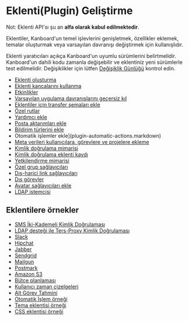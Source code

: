 Eklenti(Plugin) Geliştirme
==================

Not: Eklenti API'sı şu an **alfa olarak kabul edilmektedir**.

Eklentiler, Kanboard'un temel işlevlerini genişletmek, özellikler eklemek, temalar oluşturmak veya varsayılan davranışı değiştirmek için kullanışlıdır.

Eklenti yaratıcıları açıkça Kanboard'un uyumlu sürümlerini belirtmelidir. Kanboard'un dahili kodu zamanla değişebilir ve eklentiniz yeni sürümlerle test edilmelidir. Değişiklikler için lütfen [Değişiklik Günlüğü](https://github.com/Kanboard/Kanboard/blob/master/ChangeLog) kontrol edin.

- [Eklenti oluşturma](plugin-registration.markdown)
- [Eklenti kancalarını kullanma](plugin-hooks.markdown)
- [Etkinlikler](plugin-events.markdown)
- [Varsayılan uygulama davranışlarını geçersiz kıl](plugin-overrides.markdown)
- [Eklentiler için transfer şemaları ekle](plugin-schema-migrations.markdown)
- [Özel rutlar](plugin-routes.markdown)
- [Yardımcı ekle](plugin-helpers.markdown)
- [Posta aktarımları ekle](plugin-mail-transports.markdown)
- [Bildirim türlerini ekle](plugin-notifications.markdown)
- Otomatik işlemler ekle](plugin-automatic-actions.markdown)
- [Meta verileri kullanıcılara, görevlere ve projelere ekleme](plugin-metadata.markdown)
- [Kimlik doğrulama mimarisi](plugin-authentication-architecture.markdown)
- [Kimlik doğrulama eklenti kaydı](plugin-authentication.markdown)
- [Yetkilendirme mimarisi](plugin-authorization-architecture.markdown)
- [Özel grup sağlayıcıları](plugin-group-provider.markdown)
- [Dış-harici link sağlayıcıları](plugin-external-link.markdown)
- [Dış görevler](plugin-external-tasks.markdown)
- [Avatar sağlayıcıları ekle](plugin-avatar-provider.markdown)
- [LDAP istemcisi](plugin-ldap-client.markdown)

Eklentilere örnekler
-------------------

- [SMS İki-Kademeli Kimlik Doğrulaması](https://github.com/Kanboard/plugin-sms-2fa)
- [LDAP desteği ile Ters-Proxy Kimlik Doğrulaması](https://github.com/Kanboard/plugin-reverse-proxy-ldap)
- [Slack](https://github.com/Kanboard/plugin-slack)
- [Hipchat](https://github.com/Kanboard/plugin-hipchat)
- [Jabber](https://github.com/Kanboard/plugin-jabber)
- [Sendgrid](https://github.com/Kanboard/plugin-sendgrid)
- [Mailgun](https://github.com/Kanboard/plugin-mailgun)
- [Postmark](https://github.com/Kanboard/plugin-postmark)
- [Amazon S3](https://github.com/Kanboard/plugin-s3)
- [Bütçe planlaması](https://github.com/Kanboard/plugin-budget)
- [Kullanıcı zaman çizelgeleri](https://github.com/Kanboard/plugin-timetable)
- [Alt Görev Tahmini](https://github.com/Kanboard/plugin-subtask-forecast)
- [Otomatik İşlem örneği](https://github.com/Kanboard/plugin-example-automatic-action)
- [Tema eklentisi örneği](https://github.com/Kanboard/plugin-example-theme)
- [CSS eklentisi örneği](https://github.com/Kanboard/plugin-example-css)
